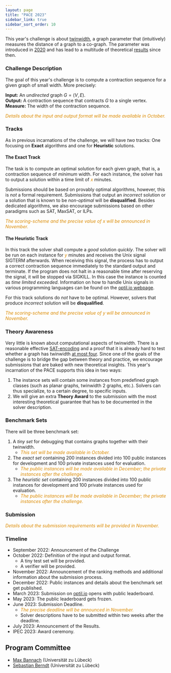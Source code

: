 ```yaml
---
layout: page
title: "PACE 2023"
sidebar_link: true
sidebar_sort_order: 10
---
```


This year's challenge is about
[twinwidth](https://en.wikipedia.org/wiki/Twin-width), a graph
parameter that (intuitively) measures the distance of a graph to a
co-graph. The parameter was introduced in
[2020](https://ieeexplore.ieee.org/document/9317878) and has lead to
a multitude of theoretical
[results](https://dblp.uni-trier.de/search?q=twin-width) since then.

### Challenge Description

The goal of this year's challenge is to compute a contraction sequence
for a given graph of small width. More precisely: 

**Input:** An *undirected* graph $G=(V,E)$. <br/>
**Output:** A contraction sequence that contracts $G$ to a single
vertex. <br/>
**Measure:** The width of the contraction sequence. 

<em style="color:#db8a00">Details about the input and output format will be made available in October.</em>

### Tracks

As in previous incarnations of the challenge, we will have *two*
tracks: One focusing on **Exact** algorithms and one for **Heuristic**
solutions.

#### The Exact Track
The task is to compute an optimal solution for each given graph, that
is, a contraction sequence of *minimum* width. For each instance, the
solver has to output a solution within a time limit of <em
style="color:#db8a00">$x$</em> minutes.

Submissions should be based on provably optimal algorithms, however,
this is *not* a formal requirement. Submissions that output an
*incorrect* solution or a solution that is known to be *non-optimal*
will be **disqualified**. Besides dedicated algorithms, we also
encourage submissions based on other paradigms such as SAT, MaxSAT,
or ILPs.

<em style="color:#db8a00">The scoring-scheme and the precise value of $x$ will be announced in November.</em>

#### The Heuristic Track

In this track the solver shall compute a *good* solution
*quickly*. The solver will be run on each instance for <em
style="color:#db8a00">$y$</em> minutes and receives the Unix signal
SIGTERM afterwards. When receiving this signal, the process has to
output a correct contraction sequence immediately to the standard
output and terminate. If the program does not halt in a reasonable
time after reserving the signal, it will be stopped via SIGKILL. In
this case the instance is counted as *time limited
exceeded*. Information on how to handle Unix signals in various
programming languages can be found on the [optil.io webpage](https://www.optil.io/optilion/help/signals).

For this track solutions do *not* have to be optimal. However, solvers
that produce *incorrect* solution will be **disqualified**.

<em style="color:#db8a00">The scoring-scheme and the precise value of $y$ will be announced in November.</em>

### Theory Awareness 

Very little is known about computational aspects of twinwidth. There
is a reasonable effective
[SAT-encoding](https://arxiv.org/abs/2110.06146) and a proof that it
is already hard to test whether a graph has twinwidth [at most
four](https://arxiv.org/abs/2112.08953). Since one of the goals of the
challenge is to bridge the gap between theory and practice, we
encourage submissions that are baked with new theoretical
insights. This year's incarnation of the PACE supports this idea in two ways:

1. The instance sets will contain some instances from predefined graph
   classes (such as planar graphs, twinwidth 2 graphs, etc.). Solvers
   can thus specialize, to a certain degree, to specific inputs.
2. We will give an extra **Theory Award** to the submission with the most
   interesting theoretical guarantee that has to be documented in the solver description. 

### Benchmark Sets

There will be three benchmark set:

1. A *tiny set* for debugging that contains graphs together with their
   twinwidth.
   - <em style="color:#db8a00">This set will be made available in October.</em>
2. The *exact set* containing 200 instances divided into 100
   public instances for development and 100 private instances used for
   evaluation.
   - <em style="color:#db8a00">The public instances will be made
     available in December; the private instances after the challenge.</em>
3. The *heuristic set* containing 200 instances divided into 100
   public instances for development and 100 private instances used for evaluation.
   - <em style="color:#db8a00">The public instances will be made
     available in December; the private instances after the challenge.</em>

### Submission

<em style="color:#db8a00">Details about the submission requirements
will be provided in November.</em>

### Timeline

- September 2022: Announcement of the Challenge
- October 2022: Definition of the input and output format. 
  - A tiny test set will be provided.
  - A verifier will be provided.
- November 2022: Announcement of the ranking methods and additional
  information about the submission process.
- December 2022: Public instances and details about the benchmark set
  get published.
- March 2023: Submission on [optil.io](www.optil.io) opens with public
  leaderboard.
- May 2023: The public leaderboard gets frozen.
- June 2023: Submission Deadline.
  - <em style="color:#db8a00">The precise deadline will be announced in
    November.</em>
  - Solver descriptions have to be submitted within two weeks after the deadline.
- July 2023: Announcement of the Results.
- IPEC 2023: Award ceremony.

## Program Committee

- [Max Bannach](http://www.tcs.uni-luebeck.de/mitarbeiter/bannach/) (Universität zu Lübeck)
- [Sebastian Berndt](http://www.tcs.uni-luebeck.de/de/mitarbeiter/berndt/) (Universität zu Lübeck)
